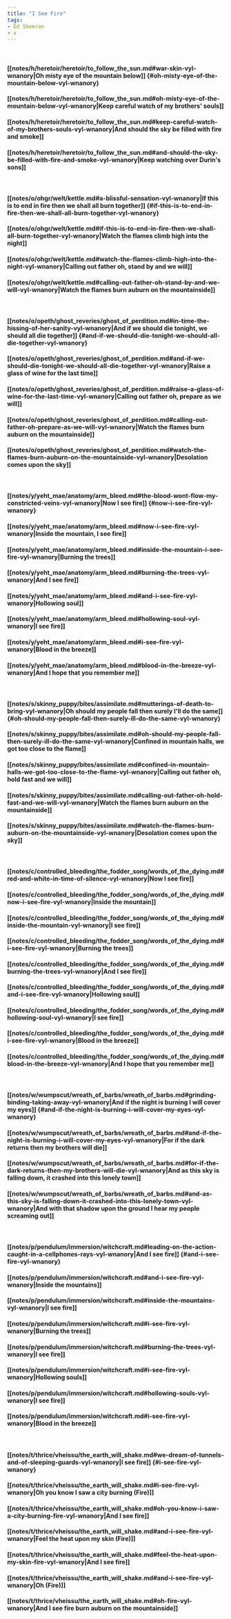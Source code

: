 ```yaml
---
title: "I See Fire"
tags:
- Ed Sheeran
- x
---
```

&nbsp;
#### [[notes/h/heretoir/heretoir/to_follow_the_sun.md#war-skin-vyl-wnanory|Oh misty eye of the mountain below]] {#oh-misty-eye-of-the-mountain-below-vyl-wnanory}
#### [[notes/h/heretoir/heretoir/to_follow_the_sun.md#oh-misty-eye-of-the-mountain-below-vyl-wnanory|Keep careful watch of my brothers' souls]]
#### [[notes/h/heretoir/heretoir/to_follow_the_sun.md#keep-careful-watch-of-my-brothers-souls-vyl-wnanory|And should the sky be filled with fire and smoke]]
#### [[notes/h/heretoir/heretoir/to_follow_the_sun.md#and-should-the-sky-be-filled-with-fire-and-smoke-vyl-wnanory|Keep watching over Durin's sons]]
&nbsp;
#### [[notes/o/ohgr/welt/kettle.md#a-blissful-sensation-vyl-wnanory|If this is to end in fire then we shall all burn together]] {#if-this-is-to-end-in-fire-then-we-shall-all-burn-together-vyl-wnanory}
#### [[notes/o/ohgr/welt/kettle.md#if-this-is-to-end-in-fire-then-we-shall-all-burn-together-vyl-wnanory|Watch the flames climb high into the night]]
#### [[notes/o/ohgr/welt/kettle.md#watch-the-flames-climb-high-into-the-night-vyl-wnanory|Calling out father oh, stand by and we will]]
#### [[notes/o/ohgr/welt/kettle.md#calling-out-father-oh-stand-by-and-we-will-vyl-wnanory|Watch the flames burn auburn on the mountainside]]
&nbsp;
#### [[notes/o/opeth/ghost_reveries/ghost_of_perdition.md#in-time-the-hissing-of-her-sanity-vyl-wnanory|And if we should die tonight, we should all die together]] {#and-if-we-should-die-tonight-we-should-all-die-together-vyl-wnanory}
#### [[notes/o/opeth/ghost_reveries/ghost_of_perdition.md#and-if-we-should-die-tonight-we-should-all-die-together-vyl-wnanory|Raise a glass of wine for the last time]]
#### [[notes/o/opeth/ghost_reveries/ghost_of_perdition.md#raise-a-glass-of-wine-for-the-last-time-vyl-wnanory|Calling out father oh, prepare as we will]]
#### [[notes/o/opeth/ghost_reveries/ghost_of_perdition.md#calling-out-father-oh-prepare-as-we-will-vyl-wnanory|Watch the flames burn auburn on the mountainside]]
#### [[notes/o/opeth/ghost_reveries/ghost_of_perdition.md#watch-the-flames-burn-auburn-on-the-mountainside-vyl-wnanory|Desolation comes upon the sky]]
&nbsp;
#### [[notes/y/yeht_mae/anatomy/arm_bleed.md#the-blood-wont-flow-my-constricted-veins-vyl-wnanory|Now I see fire]] {#now-i-see-fire-vyl-wnanory}
#### [[notes/y/yeht_mae/anatomy/arm_bleed.md#now-i-see-fire-vyl-wnanory|Inside the mountain, I see fire]]
#### [[notes/y/yeht_mae/anatomy/arm_bleed.md#inside-the-mountain-i-see-fire-vyl-wnanory|Burning the trees]]
#### [[notes/y/yeht_mae/anatomy/arm_bleed.md#burning-the-trees-vyl-wnanory|And I see fire]]
#### [[notes/y/yeht_mae/anatomy/arm_bleed.md#and-i-see-fire-vyl-wnanory|Hollowing soul]]
#### [[notes/y/yeht_mae/anatomy/arm_bleed.md#hollowing-soul-vyl-wnanory|I see fire]]
#### [[notes/y/yeht_mae/anatomy/arm_bleed.md#i-see-fire-vyl-wnanory|Blood in the breeze]]
#### [[notes/y/yeht_mae/anatomy/arm_bleed.md#blood-in-the-breeze-vyl-wnanory|And I hope that you remember me]]
&nbsp;
#### [[notes/s/skinny_puppy/bites/assimilate.md#mutterings-of-death-to-bring-vyl-wnanory|Oh should my people fall then surely I'll do the same]] {#oh-should-my-people-fall-then-surely-ill-do-the-same-vyl-wnanory}
#### [[notes/s/skinny_puppy/bites/assimilate.md#oh-should-my-people-fall-then-surely-ill-do-the-same-vyl-wnanory|Confined in mountain halls, we got too close to the flame]]
#### [[notes/s/skinny_puppy/bites/assimilate.md#confined-in-mountain-halls-we-got-too-close-to-the-flame-vyl-wnanory|Calling out father oh, hold fast and we will]]
#### [[notes/s/skinny_puppy/bites/assimilate.md#calling-out-father-oh-hold-fast-and-we-will-vyl-wnanory|Watch the flames burn auburn on the mountainside]]
#### [[notes/s/skinny_puppy/bites/assimilate.md#watch-the-flames-burn-auburn-on-the-mountainside-vyl-wnanory|Desolation comes upon the sky]]
&nbsp;
#### [[notes/c/controlled_bleeding/the_fodder_song/words_of_the_dying.md#red-and-white-in-time-of-silence-vyl-wnanory|Now I see fire]]
#### [[notes/c/controlled_bleeding/the_fodder_song/words_of_the_dying.md#now-i-see-fire-vyl-wnanory|Inside the mountain]]
#### [[notes/c/controlled_bleeding/the_fodder_song/words_of_the_dying.md#inside-the-mountain-vyl-wnanory|I see fire]]
#### [[notes/c/controlled_bleeding/the_fodder_song/words_of_the_dying.md#i-see-fire-vyl-wnanory|Burning the trees]]
#### [[notes/c/controlled_bleeding/the_fodder_song/words_of_the_dying.md#burning-the-trees-vyl-wnanory|And I see fire]]
#### [[notes/c/controlled_bleeding/the_fodder_song/words_of_the_dying.md#and-i-see-fire-vyl-wnanory|Hollowing soul]]
#### [[notes/c/controlled_bleeding/the_fodder_song/words_of_the_dying.md#hollowing-soul-vyl-wnanory|I see fire]]
#### [[notes/c/controlled_bleeding/the_fodder_song/words_of_the_dying.md#i-see-fire-vyl-wnanory|Blood in the breeze]]
#### [[notes/c/controlled_bleeding/the_fodder_song/words_of_the_dying.md#blood-in-the-breeze-vyl-wnanory|And I hope that you remember me]]
&nbsp;
#### [[notes/w/wumpscut/wreath_of_barbs/wreath_of_barbs.md#grinding-binding-taking-away-vyl-wnanory|And if the night is burning I will cover my eyes]] {#and-if-the-night-is-burning-i-will-cover-my-eyes-vyl-wnanory}
#### [[notes/w/wumpscut/wreath_of_barbs/wreath_of_barbs.md#and-if-the-night-is-burning-i-will-cover-my-eyes-vyl-wnanory|For if the dark returns then my brothers will die]]
#### [[notes/w/wumpscut/wreath_of_barbs/wreath_of_barbs.md#for-if-the-dark-returns-then-my-brothers-will-die-vyl-wnanory|And as this sky is falling down, it crashed into this lonely town]]
#### [[notes/w/wumpscut/wreath_of_barbs/wreath_of_barbs.md#and-as-this-sky-is-falling-down-it-crashed-into-this-lonely-town-vyl-wnanory|And with that shadow upon the ground I hear my people screaming out]]
&nbsp;
#### [[notes/p/pendulum/immersion/witchcraft.md#leading-on-the-action-caught-in-a-cellphones-rays-vyl-wnanory|And I see fire]] {#and-i-see-fire-vyl-wnanory}
#### [[notes/p/pendulum/immersion/witchcraft.md#and-i-see-fire-vyl-wnanory|Inside the mountains]]
#### [[notes/p/pendulum/immersion/witchcraft.md#inside-the-mountains-vyl-wnanory|I see fire]]
#### [[notes/p/pendulum/immersion/witchcraft.md#i-see-fire-vyl-wnanory|Burning the trees]]
#### [[notes/p/pendulum/immersion/witchcraft.md#burning-the-trees-vyl-wnanory|I see fire]]
#### [[notes/p/pendulum/immersion/witchcraft.md#i-see-fire-vyl-wnanory|Hollowing souls]]
#### [[notes/p/pendulum/immersion/witchcraft.md#hollowing-souls-vyl-wnanory|I see fire]]
#### [[notes/p/pendulum/immersion/witchcraft.md#i-see-fire-vyl-wnanory|Blood in the breeze]]
&nbsp;
#### [[notes/t/thrice/vheissu/the_earth_will_shake.md#we-dream-of-tunnels-and-of-sleeping-guards-vyl-wnanory|I see fire]] {#i-see-fire-vyl-wnanory}
#### [[notes/t/thrice/vheissu/the_earth_will_shake.md#i-see-fire-vyl-wnanory|Oh you know I saw a city burning (Fire)]]
#### [[notes/t/thrice/vheissu/the_earth_will_shake.md#oh-you-know-i-saw-a-city-burning-fire-vyl-wnanory|And I see fire]]
#### [[notes/t/thrice/vheissu/the_earth_will_shake.md#and-i-see-fire-vyl-wnanory|Feel the heat upon my skin (Fire)]]
#### [[notes/t/thrice/vheissu/the_earth_will_shake.md#feel-the-heat-upon-my-skin-fire-vyl-wnanory|And I see fire]]
#### [[notes/t/thrice/vheissu/the_earth_will_shake.md#and-i-see-fire-vyl-wnanory|Oh (Fire)]]
#### [[notes/t/thrice/vheissu/the_earth_will_shake.md#oh-fire-vyl-wnanory|And I see fire burn auburn on the mountainside]]
